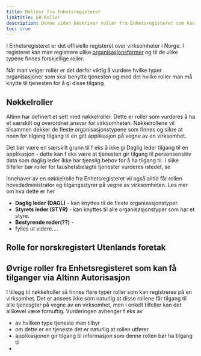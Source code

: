 ```yaml
---
title: Rollesr fra Enhetsregisteret
linktitle: ER-Roller
description: Denne siden beskriver roller fra Enhetsregisteret som kan benyttes til å gi tilgang til en applikasjon. 
toc: true
---
```



I Enhetsregisteret er det offisielle registeret over virksomheter i Norge. I registeret kan man registrere ulike [organisasjonsformer](https://www.brreg.no/bedrift/organisasjonsformer/) og til de ulike typene finnes forskjellige roller. 

Når man velger roller er det derfor viktig å vurdere hvilke typer organisasjoner som skal benytte tjenesten og med det hvilke roller man må knytte til tjenesten for å gi disse tilgang


## Nøkkelroller
Altinn har definert et sett med nøkkelroller. Dette er roller som vurderes å ha et særskilt og overordnet ansvar for virksomheten. 
Nøkkelrollene vil tilsammen dekker de fleste organisasjonstypene som finnes og sikre at noen for tilgang tilgang til en gitt applikasjon på vegne av en virksomhet. 

Det bør være en særskilt grunn til f eks å ikke gi Daglig leder tilgang til en applikasjon - dette kan f eks være at tjenesten gir tilgang til personsensitiv data som 
daglig leder ikke har tjenslig behov for å ha tilgang til. I slike tilfeller bør roller for taushetsbelagte tjenester vurderes istedet, se <todo>

Innehaver av en nøkkelrolle fra Enhetsregisteret vil også alltid får rollen hovedadministrator og tilgangsstyrer på vegne av virksomheten. Les mer om hva dette er her <todo> 


- **Daglig leder (DAGL)** - kan knyttes til de fleste organisasjonstyper. 
- **Styrets leder (STYR)** - kan knyttes til alle organisasjonstyper som har et styre.
- **Bestyrende reder(??)** - <todo> 
- <todo> fylles ut videre....


## Rolle for norskregistert Utenlands foretak

## Øvrige roller fra Enhetsregisteret som kan få tilganger via Altinn Autorisasjon
I tillegg til nøkkelroller så finnes flere typer roller som kan registreres på en virksomhet. 
Det er ansees ikke som naturlig at disse rollene får tilgang til alle tjenesgter på vegne av en virksomhet, men i enkelt tilfeller kan det allikevel være fornuftig. 
Vurderingen avhenger f eks av
- av hvilken type tjeneste man tilbyr
- om dette er en tjeneste det er naturlig at rollen utfører
- applikasjonen gir tilgang til informasjon som denne rollen bør ha tilgang til 
- 